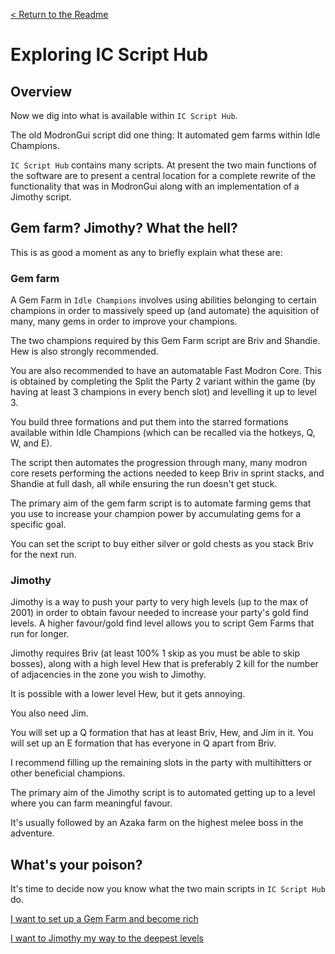 [< Return to the Readme](../Readme.md)

# Exploring IC Script Hub
## Overview

Now we dig into what is available within `IC Script Hub`. 

The old ModronGui script did one thing: It automated gem farms within Idle Champions.

`IC Script Hub` contains many scripts. At present the two main functions of the software are to present a central location for a complete rewrite of the functionality that was in ModronGui along with an implementation of a Jimothy script.

## Gem farm? Jimothy? What the hell?

This is as good a moment as any to briefly explain what these are:

### Gem farm

A Gem Farm in `Idle Champions` involves using abilities belonging to certain champions in order to massively speed up (and automate) the aquisition of many, many gems in order to improve your champions. 

The two champions required by this Gem Farm script are Briv and Shandie. Hew is also strongly recommended. 

You are also recommended to have an automatable Fast Modron Core. This is obtained by completing the Split the Party 2 variant within the game (by having at least 3 champions in every bench slot) and levelling it up to level 3.

You build three formations and put them into the starred formations available within Idle Champions (which can be recalled via the hotkeys, Q, W, and E). 

The script then automates the progression through many, many modron core resets performing the actions needed to keep Briv in sprint stacks, and Shandie at full dash, all while ensuring the run doesn't get stuck.

The primary aim of the gem farm script is to automate farming gems that you use to increase your champion power by accumulating gems for a specific goal. 

You can set the script to buy either silver or gold chests as you stack Briv for the next run.

### Jimothy

Jimothy is a way to push your party to very high levels (up to the max of 2001) in order to obtain favour needed to increase your party's gold find levels. A higher favour/gold find level allows you to script Gem Farms that run for longer.

Jimothy requires Briv (at least 100% 1 skip as you must be able to skip bosses), along with a high level Hew that is preferably 2 kill for the number of adjacencies in the zone you wish to Jimothy. 

It is possible with a lower level Hew, but it gets annoying.

You also need Jim. 

You will set up a Q formation that has at least Briv, Hew, and Jim in it. You will set up an E formation that has everyone in Q apart from Briv. 

I recommend filling up the remaining slots in the party with multihitters or other beneficial champions.

The primary aim of the Jimothy script is to automated getting up to a level where you can farm meaningful favour.

It's usually followed by an Azaka farm on the highest melee boss in the adventure.

## What's your poison?

It's time to decide now you know what the two main scripts in `IC Script Hub` do.

[I want to set up a Gem Farm and become rich](setting-up-a-gem-farm.md)

[I want to Jimothy my way to the deepest levels](setting-up-jimothy.md)